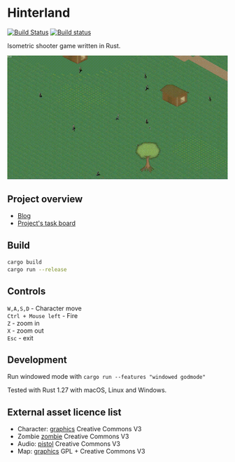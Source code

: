 # Hinterland

[![Build Status](https://travis-ci.org/Laastine/hinterland.svg?branch=master)](https://travis-ci.org/Laastine/hinterland)
[![Build status](https://ci.appveyor.com/api/projects/status/q30iw99u5f3ua237?svg=true)](https://ci.appveyor.com/project/Laastine/hinterland)

Isometric shooter game written in Rust.

<img src="assets/hinterland-gl-2018-07-30.gif">

## Project overview
- [Blog](https://laastine.kapsi.fi/code/2018/06/18/hinterland-status-update.html)
- [Project's task board](https://github.com/Laastine/hinterland/projects/1)

## Build

```bash
cargo build
cargo run --release
```

## Controls

`W,A,S,D` - Character move<br/>
`Ctrl + Mouse left` - Fire<br/>
`Z` - zoom in<br/>
`X` - zoom out<br/>
`Esc` - exit

## Development

Run windowed mode with `cargo run --features "windowed godmode"`

Tested with Rust 1.27 with macOS, Linux and Windows.<br/>

## External asset licence list

* Character: [graphics](http://opengameart.org/content/tmim-heroine-bleeds-game-art) Creative Commons V3
* Zombie [zombie](http://opengameart.org/content/zombie-sprites) Creative Commons V3
* Audio: [pistol](http://opengameart.org/content/chaingun-pistol-rifle-shotgun-shots) Creative Commons V3
* Map: [graphics](http://opengameart.org/content/tiled-terrains) GPL + Creative Commons V3
